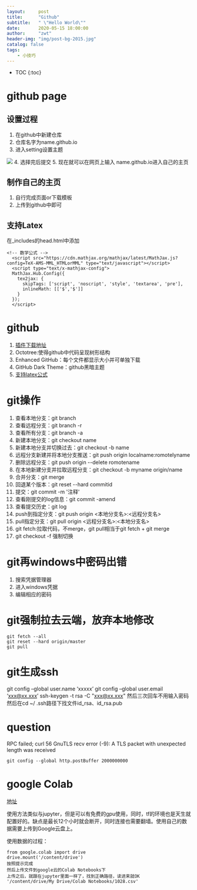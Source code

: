 ```yaml
---
layout:     post
title:      "Github"
subtitle:   " \"Hello World\""
date:       2020-05-15 18:00:00
author:     "zwt"
header-img: "img/post-bg-2015.jpg"
catalog: false
tags:
    - 小技巧
---
```

* TOC
{:toc}
# github page
## 设置过程
1. 在github中新建仓库
2. 仓库名字为name.github.io
3. 进入setting设置主题

![](https://zwt0204.github.io//img/gitpage.jpg)
4. 选择完后提交
5. 现在就可以在网页上输入 name.github.io进入自己的主页

## 制作自己的主页
1. 自行完成页面or下载模板
2. 上传到github中即可

## 支持Latex
在_includes的head.html中添加
```
<!-- 数学公式 -->
  <script src="https://cdn.mathjax.org/mathjax/latest/MathJax.js?config=TeX-AMS-MML_HTMLorMML" type="text/javascript"></script>
  <script type="text/x-mathjax-config">
  MathJax.Hub.Config({
    tex2jax: {
      skipTags: ['script', 'noscript', 'style', 'textarea', 'pre'],
      inlineMath: [['$','$']]
    }
  });
  </script>
```
# github

1. [插件下载地址](https://crxdl.com/)
2. Octotree:使得github中代码呈现树形结构
3. Enhanced GitHub：每个文件都显示大小并可单独下载
4. GitHub Dark Theme：github黑暗主题
5. [支持latex公式](https://chrome.google.com/webstore/detail/mathjax-plugin-for-github/ioemnmodlmafdkllaclgeombjnmnbima/related)

# git操作
1. 查看本地分支：git branch​
2. 查看远程分支：git branch -r​
3. 查看所有分支：git branch -a​
4. 新建本地分支：git checkout name​
5. 新建本地分支并切换过去：git checkout -b name​
6. 远程分支新建并将本地分支推送：git push origin localname:romotelyname​
7. 删除远程分支：git push origin --delete romotename​
8. 在本地新建分支并拉取远程分支：git checkout -b myname origin/name​
9. 合并分支：git merge​
10. 回退某个版本：git reset --hard commitid​
11. 提交：git commit -m '注释'​
12. 查看刚提交的log信息：git commit -amend​
13. 查看提交历史：git log​
14. push到指定分支：git push origin <本地分支名>:<远程分支名>
15. pull指定分支：git pull origin <远程分支名>:<本地分支名>
16. git fetch:拉取代码，不merge，git pull相当于git fetch + git merge
17. git checkout -f 强制切换


# git再windows中密码出错
1. 搜索凭据管理器
2. 进入windows凭据
3. 编辑相应的密码

# git强制拉去云端，放弃本地修改
```
git fetch --all
git reset --hard origin/master
git pull
```

# git生成ssh

git config –global user.name ‘xxxxx’ 
git config –global user.email ‘xxx@xx.xxx’
ssh-keygen -t rsa -C "xxx@xx.xxx"
然后三次回车不用输入密码
然后在cd ~/ .ssh路径下找文件id_rsa、id_rsa.pub


# question

RPC failed; curl 56 GnuTLS recv error (-9): A TLS packet with unexpected length was received
```
git config --global http.postBuffer 2000000000
```

# google Colab

[地址](https://colab.research.google.com/notebooks/intro.ipynb#scrollTo=-Rh3-Vt9Nev9)

使用方法类似与jupyter，但是可以有免费的gpu使用，同时，tf的环境也是天生就配置好的。缺点是最长12个小时就会断开，同时连接也需要翻墙。使用自己的数据需要上传到Google云盘上。

使用数据的过程：
```
from google.colab import drive
drive.mount('/content/drive')
按照提示完成
然后上传文件到google云的Colab Notebooks下
上传之后，就跟在jupyter里面一样了，找到正确路径，读进来就OK
'/content/drive/My Drive/Colab Notebooks/1028.csv'
```














